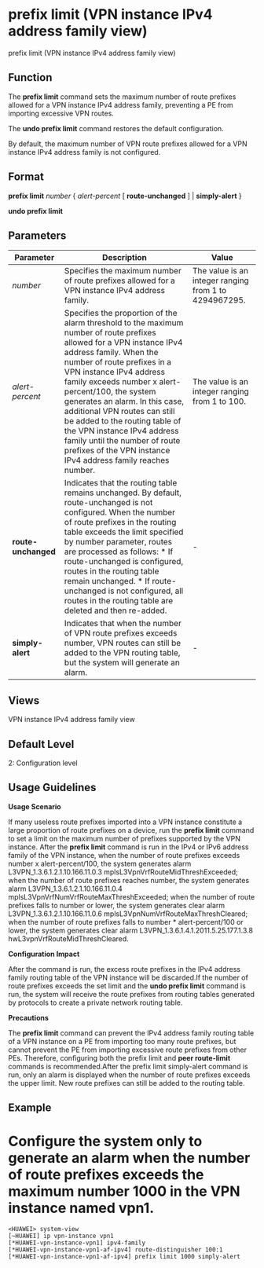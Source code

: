 prefix limit (VPN instance IPv4 address family view)
====================================================

prefix limit (VPN instance IPv4 address family view)

Function
--------



The **prefix limit** command sets the maximum number of route prefixes allowed for a VPN instance IPv4 address family, preventing a PE from importing excessive VPN routes.

The **undo prefix limit** command restores the default configuration.



By default, the maximum number of VPN route prefixes allowed for a VPN instance IPv4 address family is not configured.


Format
------

**prefix limit** *number* { *alert-percent* [ **route-unchanged** ] | **simply-alert** }

**undo prefix limit**


Parameters
----------

| Parameter | Description | Value |
| --- | --- | --- |
| *number* | Specifies the maximum number of route prefixes allowed for a VPN instance IPv4 address family. | The value is an integer ranging from 1 to 4294967295. |
| *alert-percent* | Specifies the proportion of the alarm threshold to the maximum number of route prefixes allowed for a VPN instance IPv4 address family. When the number of route prefixes in a VPN instance IPv4 address family exceeds number x alert-percent/100, the system generates an alarm. In this case, additional VPN routes can still be added to the routing table of the VPN instance IPv4 address family until the number of route prefixes of the VPN instance IPv4 address family reaches number. | The value is an integer ranging from 1 to 100. |
| **route-unchanged** | Indicates that the routing table remains unchanged. By default, route-unchanged is not configured. When the number of route prefixes in the routing table exceeds the limit specified by number parameter, routes are processed as follows:   * If route-unchanged is configured, routes in the routing table remain unchanged. * If route-unchanged is not configured, all routes in the routing table are deleted and then re-added. | - |
| **simply-alert** | Indicates that when the number of VPN route prefixes exceeds number, VPN routes can still be added to the VPN routing table, but the system will generate an alarm. | - |



Views
-----

VPN instance IPv4 address family view


Default Level
-------------

2: Configuration level


Usage Guidelines
----------------

**Usage Scenario**



If many useless route prefixes imported into a VPN instance constitute a large proportion of route prefixes on a device, run the **prefix limit** command to set a limit on the maximum number of prefixes supported by the VPN instance. After the **prefix limit** command is run in the IPv4 or IPv6 address family of the VPN instance, when the number of route prefixes exceeds number x alert-percent/100, the system generates alarm L3VPN\_1.3.6.1.2.1.10.166.11.0.3 mplsL3VpnVrfRouteMidThreshExceeded; when the number of route prefixes reaches number, the system generates alarm L3VPN\_1.3.6.1.2.1.10.166.11.0.4 mplsL3VpnVrfNumVrfRouteMaxThreshExceeded; when the number of route prefixes falls to number or lower, the system generates clear alarm L3VPN\_1.3.6.1.2.1.10.166.11.0.6 mplsL3VpnNumVrfRouteMaxThreshCleared; when the number of route prefixes falls to number \* alert-percent/100 or lower, the system generates clear alarm L3VPN\_1.3.6.1.4.1.2011.5.25.177.1.3.8 hwL3vpnVrfRouteMidThreshCleared.



**Configuration Impact**



After the command is run, the excess route prefixes in the IPv4 address family routing table of the VPN instance will be discarded.If the number of route prefixes exceeds the set limit and the **undo prefix limit** command is run, the system will receive the route prefixes from routing tables generated by protocols to create a private network routing table.



**Precautions**



The **prefix limit** command can prevent the IPv4 address family routing table of a VPN instance on a PE from importing too many route prefixes, but cannot prevent the PE from importing excessive route prefixes from other PEs. Therefore, configuring both the prefix limit and **peer route-limit** commands is recommended.After the prefix limit simply-alert command is run, only an alarm is displayed when the number of route prefixes exceeds the upper limit. New route prefixes can still be added to the routing table.




Example
-------

# Configure the system only to generate an alarm when the number of route prefixes exceeds the maximum number 1000 in the VPN instance named vpn1.
```
<HUAWEI> system-view
[~HUAWEI] ip vpn-instance vpn1
[*HUAWEI-vpn-instance-vpn1] ipv4-family
[*HUAWEI-vpn-instance-vpn1-af-ipv4] route-distinguisher 100:1
[*HUAWEI-vpn-instance-vpn1-af-ipv4] prefix limit 1000 simply-alert

```